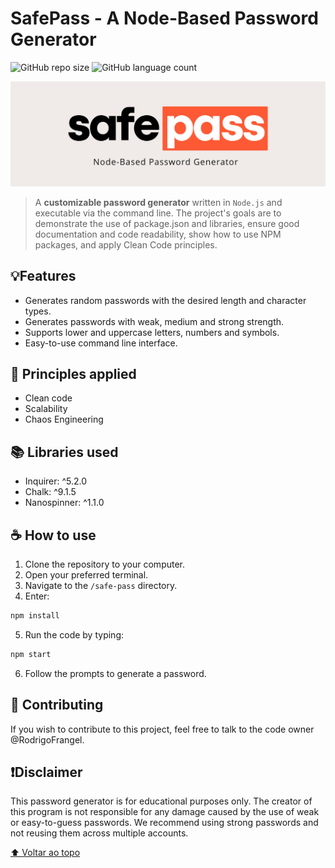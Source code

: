 # SafePass - A Node-Based Password Generator

![GitHub repo size](https://img.shields.io/github/repo-size/RodrigoFrangel/safe-pass?style=for-the-badge)
![GitHub language count](https://img.shields.io/github/languages/count/RodrigoFrangel/safe-pass?style=for-the-badge)

<img src="safepass.png" alt="Imagem da logo">

> A **customizable password generator** written in `Node.js` and executable via the command line. The project's goals are to demonstrate the use of package.json and libraries, ensure good documentation and code readability, show how to use NPM packages, and apply Clean Code principles.

## 💡Features
- Generates random passwords with the desired length and character types.
- Generates passwords with weak, medium and strong strength.
- Supports lower and uppercase letters, numbers and symbols.
- Easy-to-use command line interface.

## 🧠 Principles applied
- Clean code
- Scalability
- Chaos Engineering

## 📚 Libraries used
- Inquirer: ^5.2.0
- Chalk: ^9.1.5
- Nanospinner: ^1.1.0

## ☕ How to use
1. Clone the repository to your computer.
2. Open your preferred terminal.
3. Navigate to the `/safe-pass` directory.
4. Enter:
```bash
npm install
```
5. Run the code by typing:
```bash
npm start
```
6. Follow the prompts to generate a password.

## 🤝 Contributing
If you wish to contribute to this project, feel free to talk to the code owner @RodrigoFrangel.

## ❗Disclaimer
This password generator is for educational purposes only. The creator of this program is not responsible for any damage caused by the use of weak or easy-to-guess passwords. We recommend using strong passwords and not reusing them across multiple accounts.

[⬆ Voltar ao topo](#safe-pass)<br>
